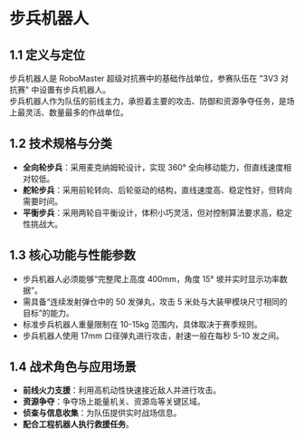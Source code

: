 # 步兵机器人

## 1.1 定义与定位

步兵机器人是 RoboMaster 超级对抗赛中的基础作战单位，参赛队伍在 "3V3 对抗赛" 中设置有步兵机器人。  
步兵机器人作为队伍的前线主力，承担着主要的攻击、防御和资源争夺任务，是场上最灵活、数量最多的作战单位。

## 1.2 技术规格与分类

- **全向轮步兵**：采用麦克纳姆轮设计，实现 360° 全向移动能力，但直线速度相对较低。
- **舵轮步兵**：采用前轮转向、后轮驱动的结构，直线速度高、稳定性好，但转向需要时间。
- **平衡步兵**：采用两轮自平衡设计，体积小巧灵活，但对控制算法要求高，稳定性挑战大。

## 1.3 核心功能与性能参数

- 步兵机器人必须能够“完整爬上高度 400mm，角度 15° 坡并实时显示功率数据”。
- 需具备“连续发射弹仓中的 50 发弹丸，攻击 5 米处与大装甲模块尺寸相同的目标”的能力。
- 标准步兵机器人重量限制在 10-15kg 范围内，具体取决于赛季规则。
- 步兵机器人使用 17mm 口径弹丸进行攻击，射速一般在每秒 5-10 发之间。

## 1.4 战术角色与应用场景

- **前线火力支援**：利用高机动性快速接近敌人并进行攻击。
- **资源争夺**：争夺场上能量机关、资源岛等关键区域。
- **侦查与信息收集**：为队伍提供实时战场信息。
- **配合工程机器人执行救援任务**。
